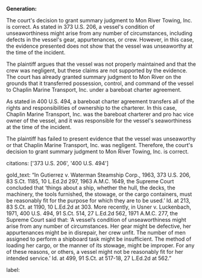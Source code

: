 **Generation:**


The court's decision to grant summary judgment to Mon River Towing, Inc. is correct. As stated in 373 U.S. 206, a vessel's condition of unseaworthiness might arise from any number of circumstances, including defects in the vessel's gear, appurtenances, or crew. However, in this case, the evidence presented does not show that the vessel was unseaworthy at the time of the incident.

The plaintiff argues that the vessel was not properly maintained and that the crew was negligent, but these claims are not supported by the evidence. The court has already granted summary judgment to Mon River on the grounds that it transferred possession, control, and command of the vessel to Chaplin Marine Transport, Inc. under a bareboat charter agreement.

As stated in 400 U.S. 494, a bareboat charter agreement transfers all of the rights and responsibilities of ownership to the charterer. In this case, Chaplin Marine Transport, Inc. was the bareboat charterer and pro hac vice owner of the vessel, and it was responsible for the vessel's seaworthiness at the time of the incident.

The plaintiff has failed to present evidence that the vessel was unseaworthy or that Chaplin Marine Transport, Inc. was negligent. Therefore, the court's decision to grant summary judgment to Mon River Towing, Inc. is correct.


citations: ['373 U.S. 206', '400 U.S. 494']

gold_text: “In Gutierrez v. Waterman Steamship Corp., 1963, 373 U.S. 206, 83 S.Ct. 1185, 10 L.Ed.2d 297, 1963 A.M.C. 1649, the Supreme Court concluded that ‘things about a ship, whether the hull, the decks, the machinery, the tools furnished, the stowage, or the cargo containers, must be reasonably fit for the purpose for which they are to be used.’ Id. at 213, 83 S.Ct. at 1190, 10 L.Ed.2d at 303. More recently, in Usner v. Luckenbach, 1971, 400 U.S. 494, 91 S.Ct. 514, 27 L.Ed.2d 562, 1971 A.M.C. 277, the Supreme Court said that: ‘A vessel’s condition of unseaworthiness might arise from any number of circumstances. Her gear might be defective, her appurtenances might be in disrepair, her crew unfit. The number of men assigned to perform a shipboard task might be insufficient. The method of loading her cargo, or the manner of its stowage, might be improper. For any of these reasons, or others, a vessel might not be reasonably fit for her intended service.’ Id. at 499, 91 S.Ct. at 517-18, 27 L.Ed.2d at 562.”

label: 